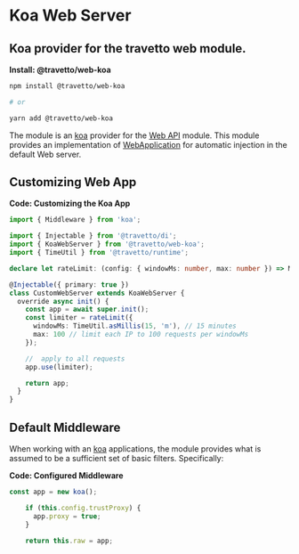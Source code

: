<!-- This file was generated by @travetto/doc and should not be modified directly -->
<!-- Please modify https://github.com/travetto/travetto/tree/main/module/web-koa/DOC.tsx and execute "npx trv doc" to rebuild -->
# Koa Web Server

## Koa provider for the travetto web module.

**Install: @travetto/web-koa**
```bash
npm install @travetto/web-koa

# or

yarn add @travetto/web-koa
```

The module is an [koa](https://koajs.com/) provider for the [Web API](https://github.com/travetto/travetto/tree/main/module/web#readme "Declarative api for Web Applications with support for the dependency injection.") module.  This module provides an implementation of [WebApplication](https://github.com/travetto/travetto/tree/main/module/web/src/application/app.ts#L17) for automatic injection in the default Web server.

## Customizing Web App

**Code: Customizing the Koa App**
```typescript
import { Middleware } from 'koa';

import { Injectable } from '@travetto/di';
import { KoaWebServer } from '@travetto/web-koa';
import { TimeUtil } from '@travetto/runtime';

declare let rateLimit: (config: { windowMs: number, max: number }) => Middleware;

@Injectable({ primary: true })
class CustomWebServer extends KoaWebServer {
  override async init() {
    const app = await super.init();
    const limiter = rateLimit({
      windowMs: TimeUtil.asMillis(15, 'm'), // 15 minutes
      max: 100 // limit each IP to 100 requests per windowMs
    });

    //  apply to all requests
    app.use(limiter);

    return app;
  }
}
```

## Default Middleware
When working with an [koa](https://koajs.com/) applications, the module provides what is assumed to be a sufficient set of basic filters. Specifically:

**Code: Configured Middleware**
```typescript
const app = new koa();

    if (this.config.trustProxy) {
      app.proxy = true;
    }

    return this.raw = app;
```
